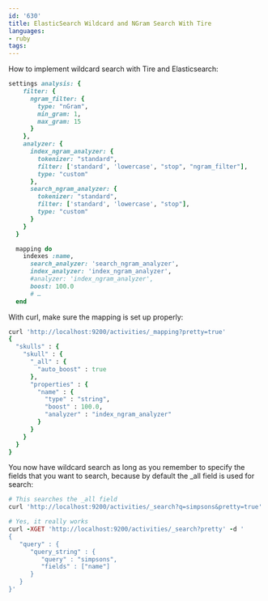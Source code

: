 ```yaml
---
id: '630'
title: ElasticSearch Wildcard and NGram Search With Tire
languages:
- ruby
tags:
---
```

How to implement wildcard search with Tire and Elasticsearch:


```ruby
settings analysis: {
    filter: {
      ngram_filter: {
        type: "nGram",
        min_gram: 1,
        max_gram: 15
      }
    },
    analyzer: {
      index_ngram_analyzer: {
        tokenizer: "standard",
        filter: ['standard', 'lowercase', "stop", "ngram_filter"],
        type: "custom"
      },
      search_ngram_analyzer: {
        tokenizer: "standard",
        filter: ['standard', 'lowercase', "stop"],
        type: "custom"
      }
    }
  }

  mapping do
    indexes :name,
      search_analyzer: 'search_ngram_analyzer',
      index_analyzer: 'index_ngram_analyzer', 
      #analyzer: 'index_ngram_analyzer', 
      boost: 100.0
      # …
  end
```
    

With curl, make sure the mapping is set up properly:


```ruby
curl 'http://localhost:9200/activities/_mapping?pretty=true'
{
  "skulls" : {
    "skull" : {
      "_all" : {
        "auto_boost" : true
      },
      "properties" : {
        "name" : {
          "type" : "string",
          "boost" : 100.0,
          "analyzer" : "index_ngram_analyzer"
        }
      }
    }
  }
}
```
    

You now have wildcard search as long as you remember to specify the fields that you want to search, because by default the \_all field is used for search:


```ruby
# This searches the _all field
curl 'http://localhost:9200/activities/_search?q=simpsons&pretty=true'

# Yes, it really works
curl -XGET 'http://localhost:9200/activities/_search?pretty' -d ' 
{ 
   "query" : { 
      "query_string" : { 
         "query" : "simpsons", 
         "fields" : ["name"] 
      } 
   } 
}'
```
    

